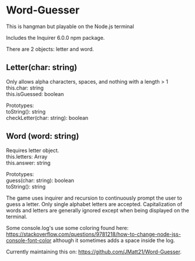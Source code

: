 # Word-Guesser
This is hangman but playable on the Node.js terminal

Includes the Inquirer 6.0.0 npm package.

There are 2 objects: letter and word.
## Letter(char: string)
Only allows alpha characters, spaces, and nothing with a length > 1  
this.char: string  
this.isGuessed: boolean  

Prototypes:  
toString(): string  
checkLetter(char: string): boolean 

## Word (word: string)
Requires letter object.  
this.letters: Array  
this.answer: string  

Prototypes:  
guess(char: string): boolean  
toString(): string  

The game uses inquirer and recursion to continuously prompt the user to guess a letter.
Only single alphabet letters are accepted.
Capitalization of words and letters are generally ignored except when being displayed on the terminal.

Some console.log's use some coloring found here: https://stackoverflow.com/questions/9781218/how-to-change-node-jss-console-font-color
although it sometimes adds a space inside the log.

Currently maintaining this on: https://github.com/JMatt21/Word-Guesser.
